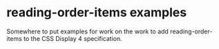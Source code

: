 # reading-order-items examples

Somewhere to put examples for work on the work to add reading-order-items to the CSS Display 4 specification.
